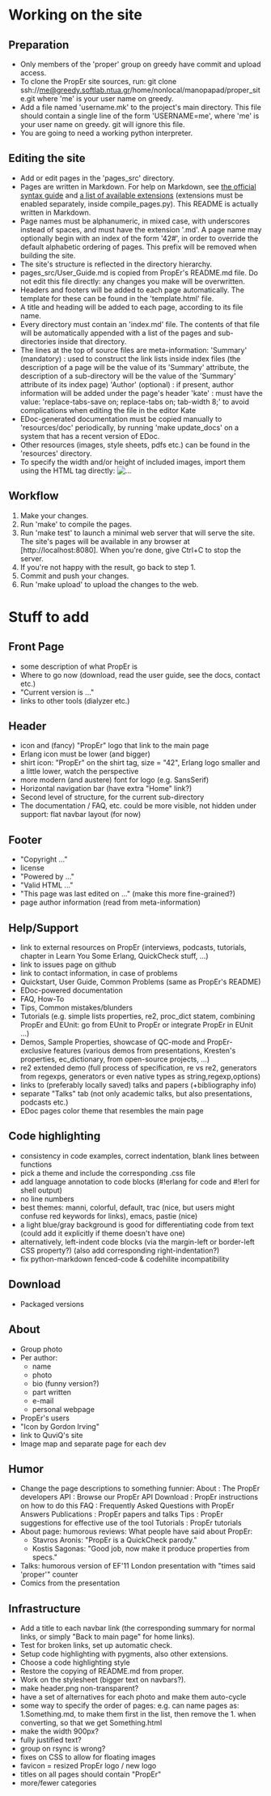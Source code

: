 Working on the site
===================

Preparation
-----------

*   Only members of the 'proper' group on greedy have commit and upload access.
*   To clone the PropEr site sources, run:
	git clone ssh://me@greedy.softlab.ntua.gr/home/nonlocal/manopapad/proper_site.git
    where 'me' is your user name on greedy.
*   Add a file named 'username.mk' to the project's main directory. This file
    should contain a single line of the form 'USERNAME=me', where 'me' is your
    user name on greedy. git will ignore this file.
*   You are going to need a working python interpreter.


Editing the site
----------------

*   Add or edit pages in the 'pages_src' directory.
*   Pages are written in Markdown. For help on Markdown, see [the official
    syntax guide][1] and [a list of available extensions][2] (extensions must be
    enabled separately, inside compile_pages.py). This README is actually
    written in Markdown.
*   Page names must be alphanumeric, in mixed case, with underscores instead of
    spaces, and must have the extension '.md'. A page name may optionally begin
    with an index of the form '42#', in order to override the default alphabetic
    ordering of pages. This prefix will be removed when building the site.
*   The site's structure is reflected in the directory hierarchy.
*   pages_src/User_Guide.md is copied from PropEr's README.md file. Do not edit
    this file directly: any changes you make will be overwritten.
*   Headers and footers will be added to each page automatically. The template
    for these can be found in the 'template.html' file.
*   A title and heading will be added to each page, according to its file name.
*   Every directory must contain an 'index.md' file. The contents of that file
    will be automatically appended with a list of the pages and sub-directories
    inside that directory.
*   The lines at the top of source files are meta-information:
    'Summary' (mandatory)
    :   used to construct the link lists inside index files (the description of
        a page will be the value of its 'Summary' attribute, the description of
        a sub-directory will be the value of the 'Summary' attribute of its
        index page)
    'Author' (optional)
    :   if present, author information will be added under the page's header
    'kate'
    :   must have the value:
        'replace-tabs-save on; replace-tabs on; tab-width 8;'
        to avoid complications when editing the file in the editor Kate
*   EDoc-generated documentation must be copied manually to 'resources/doc'
    periodically, by running 'make update_docs' on a system that has a recent
    version of EDoc.
*   Other resources (images, style sheets, pdfs etc.) can be found in the
    'resources' directory.
*   To specify the width and/or height of included images, import them using
    the HTML tag directly:
        <img src="..." alt="..." title="..." width="..." height="..." />

[1]: http://daringfireball.net/projects/markdown/
[2]: http://www.freewisdom.org/projects/python-markdown/Available_Extensions


Workflow
--------

1.  Make your changes.
2.  Run 'make' to compile the pages.
3.  Run 'make test' to launch a minimal web server that will serve the site. The
    site's pages will be available in any browser at [http://localhost:8080].
    When you're done, give Ctrl+C to stop the server.
4.  If you're not happy with the result, go back to step 1.
5.  Commit and push your changes.
6.  Run 'make upload' to upload the changes to the web.


Stuff to add
============

Front Page
----------

*   some description of what PropEr is
*   Where to go now (download, read the user guide, see the docs, contact etc.)
*   "Current version is ..."
*   links to other tools (dialyzer etc.)


Header
------

*   icon and (fancy) "PropEr" logo that link to the main page
*   Erlang icon must be lower (and bigger)
*   shirt icon: "PropEr" on the shirt tag, size = "42", Erlang logo smaller and
    a little lower, watch the perspective
*   more modern (and austere) font for logo (e.g. SansSerif)
*   Horizontal navigation bar (have extra "Home" link?)
*   Second level of structure, for the current sub-directory
*   The documentation / FAQ, etc. could be more visible, not hidden under
    support: flat navbar layout (for now)


Footer
------

*   "Copyright ..."
*   license
*   "Powered by ..."
*   "Valid HTML ..."
*   "This page was last edited on ..." (make this more fine-grained?)
*   page author information (read from meta-information)


Help/Support
------------

*   link to external resources on PropEr (interviews, podcasts, tutorials,
    chapter in Learn You Some Erlang, QuickCheck stuff, ...)
*   link to issues page on github
*   link to contact information, in case of problems
*   Quickstart, User Guide,  Common Problems (same as PropEr's README)
*   EDoc-powered documentation
*   FAQ, How-To
*   Tips, Common mistakes/blunders
*   Tutorials (e.g. simple lists properties, re2, proc_dict statem, combining
    PropEr and EUnit: go from EUnit to PropEr or integrate PropEr in EUnit ...)
*   Demos, Sample Properties, showcase of QC-mode and PropEr-exclusive features
    (various demos from presentations, Kresten's properties, ec_dictionary, from
    open-source projects, ...)
*   re2 extended demo (full process of specification, re vs re2, generators from
    regexps, generators or even native types as string,regexp,options)
*   links to (preferably locally saved) talks and papers (+bibliography info)
*   separate "Talks" tab (not only academic talks, but also presentations,
    podcasts etc.)
*   EDoc pages color theme that resembles the main page


Code highlighting
-----------------

*   consistency in code examples, correct indentation, blank lines between
    functions
*   pick a theme and include the corresponding .css file
*   add language annotation to code blocks (#!erlang for code and #!erl for
    shell output)
*   no line numbers
*   best themes: manni, colorful, default, trac (nice, but users might confuse
    red keywords for links), emacs, pastie (nice)
*   a light blue/gray background is good for differentiating code from text
    (could add it explicitly if theme doesn't have one)
*   alternatively, left-indent code blocks (via the margin-left or border-left
    CSS property?) (also add corresponding right-indentation?)
*   fix python-markdown fenced-code & codehilite incompatibility


Download
--------

*   Packaged versions


About
-----

*   Group photo
*   Per author:
    - name
    - photo
    - bio (funny version?)
    - part written
    - e-mail
    - personal webpage
*   PropEr's users
*   "Icon by Gordon Irving"
*   link to QuviQ's site
*   Image map and separate page for each dev


Humor
-----

*   Change the page descriptions to something funnier:
    About
    :   The PropEr developers
    API
    :   Browse our PropEr API
    Download
    :    PropEr instructions on how to do this
    FAQ
    :    Frequently Asked Questions with PropEr Answers
    Publications
    :    PropEr papers and talks
    Tips
    :    PropEr suggestions for effective use of the tool
    Tutorials
    :    PropEr tutorials
*   About page: humorous reviews:
    What people have said about PropEr:
    -   Stavros Aronis: "PropEr is a QuickCheck parody."
    -   Kostis Sagonas: "Good job, now make it produce properties from specs."
*   Talks: humorous version of EF'11 London presentation with "times said
    'proper'" counter
*   Comics from the presentation

Infrastructure
--------------

*   Add a title to each navbar link (the corresponding summary for normal links,
    or simply "Back to main page" for home links).
*   Test for broken links, set up automatic check.
*   Setup code highlighting with pygments, also other extensions.
*   Choose a code highlighting style
*   Restore the copying of README.md from proper.
*   Work on the stylesheet (bigger text on navbars?).
*   make header.png non-transparent?
*   have a set of alternatives for each photo and make them auto-cycle
*   some way to specify the order of pages: e.g. can name pages as:
    1.Something.md, to make them first in the list, then remove the 1. when
    converting, so that we get Something.html
*   make the width 900px?
*   fully justified text?
*   group on rsync is wrong?
*   fixes on CSS to allow for floating images
*   favicon = resized PropEr logo / new logo
*   titles on all pages should contain "PropEr"
*   more/fewer categories

<!-- kate: replace-tabs-save on; replace-tabs on; tab-width 8; -->
